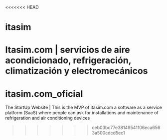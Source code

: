 <<<<<<< HEAD
# itasim
Itasim.com | servicios de aire acondicionado, refrigeración, climatización y electromecánicos 
=======
# itasim.com_oficial
The StartUp Website | This is the MVP of itasim.com a software as a service platform (SaaS) where people can ask for installations and maintenance of refrigeration and air conditioning devices
>>>>>>> ceb03bc77e38149541106eca6563a500cdcd5ec1
